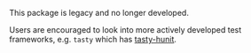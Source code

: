 This package is legacy and no longer developed.

Users are encouraged to look into more actively developed test frameworks,
e.g. `tasty` which has [tasty-hunit](https://hackage.haskell.or/package/tasty-hunit).
